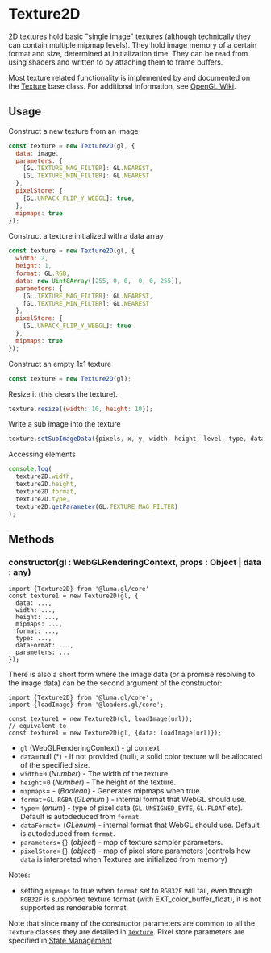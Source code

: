 # Texture2D

2D textures hold basic "single image" textures (although technically they can contain multiple mipmap levels). They hold image memory of a certain format and size, determined at initialization time. They can be read from using shaders and written to by attaching them to frame buffers.

Most texture related functionality is implemented by and documented on the [Texture](/docs/api-reference/webgl/texture.md) base class. For additional information, see [OpenGL Wiki](https://www.khronos.org/opengl/wiki/Texture).


## Usage

Construct a new texture from an image
```js
const texture = new Texture2D(gl, {
  data: image,
  parameters: {
    [GL.TEXTURE_MAG_FILTER]: GL.NEAREST,
    [GL.TEXTURE_MIN_FILTER]: GL.NEAREST
  },
  pixelStore: {
    [GL.UNPACK_FLIP_Y_WEBGL]: true,
  },
  mipmaps: true
});
```

Construct a texture initialized with a data array
```js
const texture = new Texture2D(gl, {
  width: 2,
  height: 1,
  format: GL.RGB,
  data: new Uint8Array([255, 0, 0,  0, 0, 255]),
  parameters: {
    [GL.TEXTURE_MAG_FILTER]: GL.NEAREST,
    [GL.TEXTURE_MIN_FILTER]: GL.NEAREST
  },
  pixelStore: {
    [GL.UNPACK_FLIP_Y_WEBGL]: true
  },
  mipmaps: true
});
```

Construct an empty 1x1 texture
```js
const texture = new Texture2D(gl);
```

Resize it (this clears the texture).
```js
texture.resize({width: 10, height: 10});
```

Write a sub image into the texture
```js
texture.setSubImageData({pixels, x, y, width, height, level, type, dataFormat});
```

Accessing elements
```js
console.log(
  texture2D.width,
  texture2D.height,
  texture2D.format,
  texture2D.type,
  texture2D.getParameter(GL.TEXTURE_MAG_FILTER)
);
```

## Methods

### constructor(gl : WebGLRenderingContext, props : Object | data : any)

```
import {Texture2D} from '@luma.gl/core'
const texture1 = new Texture2D(gl, {
  data: ...,
  width: ...,
  height: ...,
  mipmaps: ...,
  format: ...,
  type: ...,
  dataFormat: ...,
  parameters: ...
});
```

There is also a short form where the image data (or a promise resolving to the image data) can be the second argument of the constructor:

```
import {Texture2D} from '@luma.gl/core';
import {loadImage} from '@loaders.gl/core';

const texture1 = new Texture2D(gl, loadImage(url));
// equivalent to
const texture1 = new Texture2D(gl, {data: loadImage(url)});

```

* `gl` (WebGLRenderingContext) - gl context
* `data`=null (*) - If not provided (null), a solid color texture will be allocated of the specified size.
* `width`=`0` (*Number*) - The width of the texture.
* `height`=`0` (*Number*) - The height of the texture.
* `mipmaps`= - (*Boolean*) - Generates mipmaps when true.
* `format`=`GL.RGBA` (*GLenum* ) - internal format that WebGL should use.
* `type`= (*enum*) - type of pixel data (`GL.UNSIGNED_BYTE`, `GL.FLOAT` etc). Default is autodeduced from `format`.
* `dataFormat`= (*GLenum*) - internal format that WebGL should use. Default is autodeduced from `format`.
* `parameters`=`{}` (*object*) - map of texture sampler parameters.
* `pixelStore`=`{}` (*object*) - map of pixel store parameters (controls how `data` is interpreted when Textures are initialized from memory)

Notes:
* setting `mipmaps` to true when `format` set to `RGB32F` will fail, even though `RGB32F` is supported texture format (with EXT_color_buffer_float), it is not supported as renderable format.

Note that since many of the constructor parameters are common to all the `Texture` classes they are detailed in [`Texture`](/docs/api-reference/webgl/texture.md). Pixel store parameters are specified in [State Management](/docs/api-reference/webgl/context/get-parameters.md)
